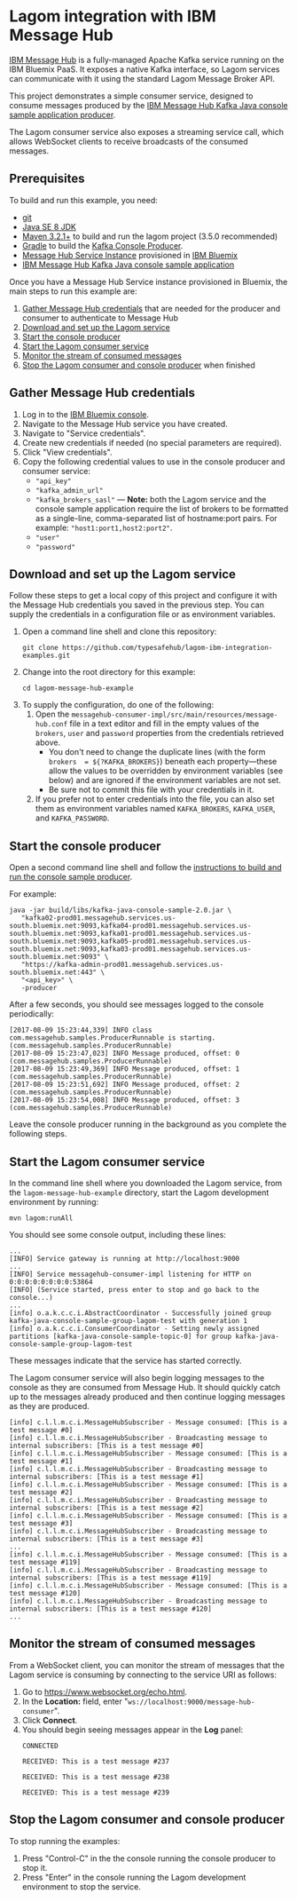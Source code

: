# Lagom integration with IBM Message Hub

[IBM Message Hub](https://www.ibm.com/software/products/en/ibm-message-hub) is a fully-managed Apache Kafka service running on the IBM Bluemix PaaS. It exposes a native Kafka interface, so Lagom services can communicate with it using the standard Lagom Message Broker API.

This project demonstrates a simple consumer service, designed to consume messages produced by the [IBM Message Hub Kafka Java console sample application producer](https://github.com/ibm-messaging/message-hub-samples/tree/master/kafka-java-console-sample).

The Lagom consumer service also exposes a streaming service call, which allows WebSocket clients to receive broadcasts of the consumed messages.

## Prerequisites

To build and run this example, you need:

- [git](https://git-scm.com/)
- [Java SE 8 JDK](http://www.oracle.com/technetwork/java/javase/overview/index.html)
- [Maven 3.2.1+](https://maven.apache.org/) to build and run the lagom project (3.5.0 recommended)
- [Gradle](https://gradle.org/) to build the [Kafka Console Producer](https://github.com/ibm-messaging/message-hub-samples/tree/master/kafka-java-console-sample).
- [Message Hub Service Instance](https://console.ng.bluemix.net/catalog/services/message-hub/) provisioned in [IBM Bluemix](https://console.ng.bluemix.net/)
- [IBM Message Hub Kafka Java console sample application](https://github.com/ibm-messaging/message-hub-samples/tree/master/kafka-java-console-sample)

Once you have a Message Hub Service instance provisioned in Bluemix, the main steps to run this example are:

1.  [Gather Message Hub credentials](#gather-message-hub-credentials) that are needed for the producer and consumer to authenticate to
    Message Hub
2.  [Download and set up the Lagom service](#download-and-set-up-the-lagom-service)
3.  [Start the console producer](#start-the-console-producer)
4.  [Start the Lagom consumer service](#start-the-lagom-consumer-service)
5.  [Monitor the stream of consumed messages](#monitor-the-stream-of-consumed-messages)
6.  [Stop the Lagom consumer and console producer](#stop-the-lagom-consumer-and-console-producer) when finished

## Gather Message Hub credentials

1.  Log in to the [IBM Bluemix console](https://console.ng.bluemix.net/).
2.  Navigate to the Message Hub service you have created.
3.  Navigate to "Service credentials".
4.  Create new credentials if needed (no special parameters are required).
5.  Click "View credentials".
6.  Copy the following credential values to use in the console producer and consumer service:
    - `"api_key"`
    - `"kafka_admin_url"`
    - `"kafka_brokers_sasl"` —
      **Note:** both the Lagom service and the console sample application
      require the list of brokers to be formatted as a single-line,
      comma-separated list of hostname:port pairs.
      For example: `"host1:port1,host2:port2"`.
    - `"user"`
    - `"password"`


## Download and set up the Lagom service

Follow these steps to get a local copy of this project and configure it with the Message Hub credentials you saved in the previous step. You can supply the credentials in a configuration file or as environment variables.

1.  Open a command line shell and clone this repository:
    ```
    git clone https://github.com/typesafehub/lagom-ibm-integration-examples.git
    ```
2.  Change into the root directory for this example:
    ```
    cd lagom-message-hub-example
    ```
3.  To supply the configuration, do one of the following:
    1. Open the
       `messagehub-consumer-impl/src/main/resources/message-hub.conf`
       file in a text editor and fill in the empty values of the
       `brokers`, `user` and `password` properties from the credentials
       retrieved above.
        - You don't need to change the duplicate lines (with the form `brokers  = ${?KAFKA_BROKERS}`) beneath each property—these allow the values to be overridden by environment variables (see below) and are ignored if the environment variables are not set.
        - Be sure not to commit this file with your credentials in it.
    2. If you prefer not to enter credentials into the file, you can also set them as environment variables named `KAFKA_BROKERS`, `KAFKA_USER`, and `KAFKA_PASSWORD`.

## Start the console producer

Open a second command line shell and follow the [instructions to build and run the console sample producer](https://github.com/ibm-messaging/message-hub-samples/tree/master/kafka-java-console-sample#running-the-build-script).

For example:

```
java -jar build/libs/kafka-java-console-sample-2.0.jar \
   "kafka02-prod01.messagehub.services.us-south.bluemix.net:9093,kafka04-prod01.messagehub.services.us-south.bluemix.net:9093,kafka01-prod01.messagehub.services.us-south.bluemix.net:9093,kafka05-prod01.messagehub.services.us-south.bluemix.net:9093,kafka03-prod01.messagehub.services.us-south.bluemix.net:9093" \
   "https://kafka-admin-prod01.messagehub.services.us-south.bluemix.net:443" \
   "<api_key>" \
   -producer
```

After a few seconds, you should see messages logged to the console periodically:

```
[2017-08-09 15:23:44,339] INFO class com.messagehub.samples.ProducerRunnable is starting. (com.messagehub.samples.ProducerRunnable)
[2017-08-09 15:23:47,023] INFO Message produced, offset: 0 (com.messagehub.samples.ProducerRunnable)
[2017-08-09 15:23:49,369] INFO Message produced, offset: 1 (com.messagehub.samples.ProducerRunnable)
[2017-08-09 15:23:51,692] INFO Message produced, offset: 2 (com.messagehub.samples.ProducerRunnable)
[2017-08-09 15:23:54,008] INFO Message produced, offset: 3 (com.messagehub.samples.ProducerRunnable)
```

Leave the console producer running in the background as you complete the following steps.

## Start the Lagom consumer service

In the command line shell where you downloaded the Lagom service, from the `lagom-message-hub-example` directory, start the Lagom development environment by running:

```
mvn lagom:runAll
```

You should see some console output, including these lines:

```
...
[INFO] Service gateway is running at http://localhost:9000
...
[INFO] Service messagehub-consumer-impl listening for HTTP on 0:0:0:0:0:0:0:0:53864
[INFO] (Service started, press enter to stop and go back to the console...)
...
[info] o.a.k.c.c.i.AbstractCoordinator - Successfully joined group kafka-java-console-sample-group-lagom-test with generation 1
[info] o.a.k.c.c.i.ConsumerCoordinator - Setting newly assigned partitions [kafka-java-console-sample-topic-0] for group kafka-java-console-sample-group-lagom-test
```

These messages indicate that the service has started correctly.

The Lagom consumer service will also begin logging messages to the console as they are consumed from Message Hub. It should quickly catch up to the messages already produced and then continue logging messages as they are produced.

```
[info] c.l.l.m.c.i.MessageHubSubscriber - Message consumed: [This is a test message #0]
[info] c.l.l.m.c.i.MessageHubSubscriber - Broadcasting message to internal subscribers: [This is a test message #0]
[info] c.l.l.m.c.i.MessageHubSubscriber - Message consumed: [This is a test message #1]
[info] c.l.l.m.c.i.MessageHubSubscriber - Broadcasting message to internal subscribers: [This is a test message #1]
[info] c.l.l.m.c.i.MessageHubSubscriber - Message consumed: [This is a test message #2]
[info] c.l.l.m.c.i.MessageHubSubscriber - Broadcasting message to internal subscribers: [This is a test message #2]
[info] c.l.l.m.c.i.MessageHubSubscriber - Message consumed: [This is a test message #3]
[info] c.l.l.m.c.i.MessageHubSubscriber - Broadcasting message to internal subscribers: [This is a test message #3]
...
[info] c.l.l.m.c.i.MessageHubSubscriber - Message consumed: [This is a test message #119]
[info] c.l.l.m.c.i.MessageHubSubscriber - Broadcasting message to internal subscribers: [This is a test message #119]
[info] c.l.l.m.c.i.MessageHubSubscriber - Message consumed: [This is a test message #120]
[info] c.l.l.m.c.i.MessageHubSubscriber - Broadcasting message to internal subscribers: [This is a test message #120]
...
```


## Monitor the stream of consumed messages

From a WebSocket client, you can monitor the stream of messages that the Lagom service is consuming by connecting to the service URI as follows:

1.  Go to https://www.websocket.org/echo.html.
2.  In the **Location:** field, enter "`ws://localhost:9000/message-hub-consumer`".
3.  Click **Connect**.
4.  You should begin seeing messages appear in the **Log** panel:
    ```
    CONNECTED

    RECEIVED: This is a test message #237

    RECEIVED: This is a test message #238

    RECEIVED: This is a test message #239
    ```

## Stop the Lagom consumer and console producer

To stop running the examples:

1.  Press "Control-C" in the the console running the console producer to stop it.
2.  Press "Enter" in the console running the Lagom development environment to stop the service.

